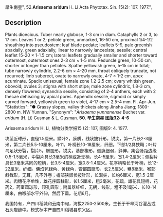 旱生南星",
52.**Arisaema aridum** H. Li Acta Phytotax. Sin. 15(2): 107. 1977.",

## Description
Plants dioecious. Tuber nearly globose, 1-3 cm in diam. Cataphylls 2 or 3, to 17 cm. Leaves 1 or 2; petiole green, unmarked, 16-50 cm, proximal 1/4-1/2 sheathing into pseudostem; leaf blade pedate; leaflets 5-9, pale greenish abaxially, green adaxially, linear to narrowly lanceolate, sessile; central leaflet 15-20 × 1-1.5 cm; lateral leaflets gradually smaller and shorter toward outermost, outermost ones 2-3 cm × 1-5 mm. Peduncle green, 10-50 cm, shorter or longer than petioles. Spathe yellowish green, 5-15 cm in total; tube narrowly cylindric, 2.2-6 cm × 4-20 mm, throat obliquely truncate, not recurved; limb suberect, ovate to narrowly ovate, 4-7 × 1-2 cm, apex acuminate. Spadix unisexual; female zone 1.2-2.5 cm; ovary whitish green, obovoid; ovules 3; stigma with short stipe; male zone cylindric, 1.8-3 cm, densely flowered; synandria sessile, consisting of 2-4 anthers, each with 2 thecae dehiscing by apical pores. Appendix sessile, sigmoid or simply curved forward, yellowish green to violet, 4-17 cm × 2.5-4 mm. Fl. Apr-Jun.
  "Statistics": "● Grassy slopes, valley thickets along Jinsha Jiang; 1800-2800 m. NW Yunnan.
  "Synonym": "*Arisaema yunnanense* Buchet var. *aridum* (H. Li) Gusman &amp; L. Gusman.
**50. 旱生南星 图版32: 4-6**

Arisaema aridum H. Li, 植物分类学报15 (2): 107, 图版9: 4. 1977.

块茎近球形，直径1.5厘米。鳞叶2，膜质，线状披针形，锐尖，第一片长2-3厘米，第二片长5.5-10厘米。叶11，叶柄长10-18厘米，纤细，下部1/2具狭鞘；叶片鸟足状分裂，裂片5，椭圆形，锐尖，基部楔形，侧脉细弱，斜伸，集合脉距边缘0.5-1.5毫米，中裂片具长3毫米的柄或近无柄，长4-5厘米，宽1.4-2厘米；侧裂片具长3毫米共同的短柄，长3.5-4厘米，宽0.8-1.4厘米。花序柄略长于叶柄，长12-22厘米，纤细。佛焰苞绿色、黄绿色，管部圆筒形，长2.5厘米，粗8毫米，喉部斜截形，无耳，几不外卷；檐部狭卵状披针形，长渐尖，长约6厘米，宽1.5-2厘米。肉穗花序单性，雄花序圆柱形，长1.5厘米，粗2毫米，花疏，雄花具短柄，花药2，药室圆球形，顶孔圆形；附属器纤细，无柄，线形，粗不及1毫米，长10-14厘米，由喉部水平外伸，然后下垂。花期6月。

我国特有，产四川稻城和云南中甸，海拔2250-2500米，生长于干旱河谷灌丛或石灰岩缝中。模式标本产自四川稻城县东义区。
